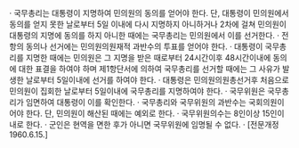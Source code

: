 · 국무총리는 대통령이 지명하여 민의원의 동의를 얻어야 한다. 단, 대통령이 민의원에서 동의를 얻지 못한 날로부터 5일 이내에 다시 지명하지 아니하거나 2차에 걸쳐 민의원이 대통령의 지명에 동의를 하지 아니한 때에는 국무총리는 민의원에서 이를 선거한다.
· 전항의 동의나 선거에는 민의원의원재적 과반수의 투표를 얻어야 한다.
· 대통령이 국무총리를 지명한 때에는 민의원은 그 지명을 받은 때로부터 24시간이후 48시간이내에 동의에 대한 표결을 하여야 하며 제1항단서에 의하여 국무총리를 선거할 때에는 그 사유가 발생한 날로부터 5일이내에 선거를 하여야 한다.
· 대통령은 민의원의원총선거후 처음으로 민의원이 집회한 날로부터 5일이내에 국무총리를 지명하여야 한다.
· 국무위원은 국무총리가 임면하여 대통령이 이를 확인한다.
· 국무총리와 국무위원의 과반수는 국회의원이어야 한다. 단, 민의원이 해산된 때에는 예외로 한다.
· 국무위원의수는 8인이상 15인이내로 한다.
· 군인은 현역을 면한 후가 아니면 국무위원에 임명될 수 없다.
· [전문개정 1960.6.15.]
